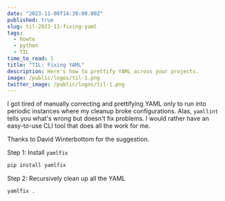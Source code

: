 ```yaml
---
date: "2023-11-08T14:30:00.00Z"
published: true
slug: til-2023-11-fixing-yaml
tags:
  - howto
  - python
  - TIL
time_to_read: 1
title: "TIL: Fixing YAML"
description: Here's how to prettify YAML across your projects.
image: /public/logos/til-1.png
twitter_image: /public/logos/til-1.png
---
```


I got tired of manually correcting and prettifying YAML only to run into periodic instances where my cleanup broke configurations. Alas, `yamllint` tells you what's wrong but doesn't fix problems. I would rather have an easy-to-use CLI tool that does all the work for me. 

Thanks to David Winterbottom for the suggestion.

Step 1: Install `yamlfix`

```bash
pip install yamlfix
```

Step 2: Recursively clean up all the YAML

```bash
yamlfix .
```